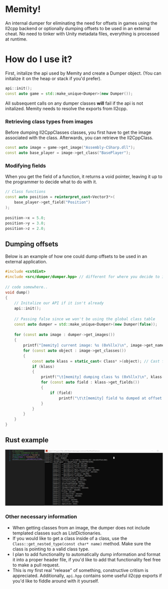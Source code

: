 
# Memity!
An internal dumper for eliminating the need for offsets in games using the Il2cpp backend or optionally dumping offsets to be used in an external cheat.
No need to tinker with Unity metadata files, everything is processed at runtime.

# How do I use it?

First, initalize the api used by Memity and create a Dumper object. (You can initalize it on the heap or stack if you'd prefer).
```cpp
api::init();
const auto game = std::make_unique<Dumper>(new Dumper());
```
All subsequent calls on any dumper classes **will** fail if the api is not initalized.
Memity needs to resolve the exports from Il2cpp.

### Retrieving class types from images
Before dumping Il2CppClasses classes, you first have to get the image associated with the class. Afterwards, you can retrieve the Il2CppClass.
```cpp
const auto image = game->get_image("Assembly-CSharp.dll");
const auto base_player = image->get_class("BasePlayer");
```
### Modifying fields
When you get the field of a function, it returns a void pointer, leaving it up to the programmer to decide what to do with it.
```cpp
// Class functions
const auto position = reinterpret_cast<Vector3*>(
	base_player->get_field("Position")
);

position->x = 5.0;
position->y = 3.0;
position->z = 2.0;
```
## Dumping offsets
Below is an example of how one could dump offsets to be used in an external application.

```cpp
#include <cstdint>
#include <src/dumper/dumper.hpp> // different for where you decide to include your files

// code somewhere..
void dump() 
{
	// Initalize our API if it isn't already
	api::init();
	
	// Passing false since we won't be using the global class table
	const auto dumper = std::make_unique<Dumper>(new Dumper(false)); 

	for (const auto image : dumper->get_images())
	{
		printf("[memity] current image: %s (0x%llx)\n", image->get_name(), static_cast< void* >(image));
		for (const auto object : image->get_classes())
		{
			const auto klass = static_cast< Class* >(object); // Cast from void* to our custom Il2CppClass implementation
			if (klass)
			{
				printf("\t[memity] dumping class %s (0x%llx)\n", klass->get_name(), static_cast< void* >(klass));
				for (const auto field : klass->get_fields())
				{
					if (field)
						printf("\t\t[memity] field %s dumped at offset 0x%x\n", api::get_field_name(field), klass->get_field_offset(api::get_field_name(field)));
				}
			}
		}
	}
}
```
## Rust example
![Rust BasePlayer dump](dump.PNG "Rust BasePlayer dump") 

### Other necessary information
- When getting classes from an image, the dumper does not include templated classes such as ListDictionaries.
- If you would like to get a class inside of a class, use the ``Class::get_nested_type(const char* name)`` method. Make sure the class is pointing to a valid class type.
- I plan to add functionality to automatically dump information and format it into a proper header file, if you'd like to add that functionality feel free to make a pull request.
- This is my first real "release" of something, constructive critism is appreciated. Additionally, ``api.hpp`` contains some useful il2cpp exports if you'd like to fiddle around with it yourself.

